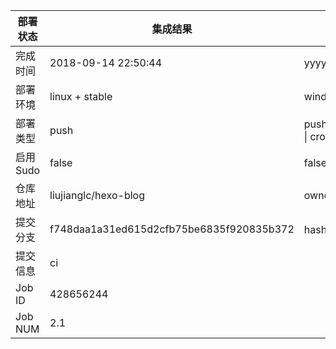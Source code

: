 部署状态 | 集成结果 | 参考值
---|---|---
完成时间 | 2018-09-14 22:50:44 | yyyy-mm-dd hh:mm:ss
部署环境 | linux + stable | window \| linux + stable
部署类型 | push | push \| pull_request \| api \| cron
启用Sudo | false | false \| true
仓库地址 | liujianglc/hexo-blog | owner_name/repo_name
提交分支 | f748daa1a31ed615d2cfb75be6835f920835b372 | hash 16位
提交信息 | ci |
Job ID   | 428656244 |
Job NUM  | 2.1 |
